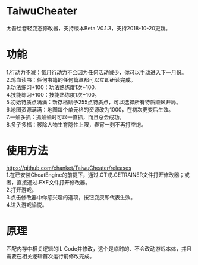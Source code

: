 # TaiwuCheater
太吾绘卷轻变态修改器，支持版本Beta V0.1.3，支持2018-10-20更新。 </br>

# 功能
1.行动力不减：每月行动力不会因为任何活动减少，你可以手动进入下一月份。 </br>
2.鸡血读书：任何书籍的任何篇章都可以立即研读完成。 </br>
3.功法练习+100：功法熟练度1次+100。 </br>
4.技能练习+100：技能熟练度1次+100。 </br>
5.初始特质点满满：新存档赋予255点特质点，可以选择所有特质顺风开局。 </br>
6.地图资源满满：地图每个单元格的资源改为1000，在初次更变后生效。 </br>
7.一蛐多抓：抓蛐蛐时可以一直抓，而且总会成功。 </br>
8.多子多福：移除人物生育隐性上限，春宵一刻不再打空炮。 </br>

# 使用方法
https://github.com/chanket/TaiwuCheater/releases  </br>
1.在已安装CheatEngine的前提下，通过.CT或.CETRAINER文件打开修改器；或者，直接通过.EXE文件打开修改器。 </br>
2.打开游戏。 </br>
3.点击修改器中你感兴趣的选项，按钮变灰即代表生效。 </br>
4.进入游戏愉悦。 </br>

# 原理
匹配内存中相关逻辑的IL Code并修改，这个是临时的、不会改动游戏本体，并且需要在相关逻辑首次运行前修改完成。  </br>
